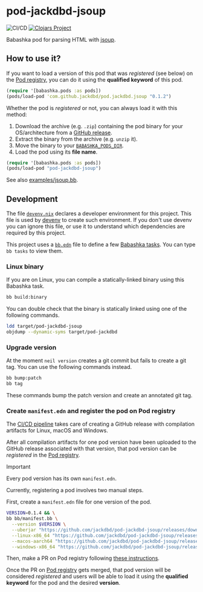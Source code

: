 # pod-jackdbd-jsoup

![CI/CD](https://github.com/jackdbd/pod-jackdbd-jsoup/actions/workflows/ci-cd.yaml/badge.svg)
[![Clojars Project](https://img.shields.io/clojars/v/com.github.jackdbd/pod.jackdbd.jsoup.svg)](https://clojars.org/com.github.jackdbd/pod.jackdbd.jsoup)

Babashka pod for parsing HTML with [jsoup](https://jsoup.org/).

## How to use it?

If you want to load a version of this pod that was *registered* (see below) on the [Pod registry](https://github.com/babashka/pod-registry), you can do it using the **qualified keyword** of this pod.

```clj
(require '[babashka.pods :as pods])
(pods/load-pod 'com.github.jackdbd/pod.jackdbd.jsoup "0.1.2")
```

Whether the pod is *registered* or not, you can always load it with this method:

1. Download the archive (e.g. `.zip`) containing the pod binary for your OS/architecture from a [GitHub release](https://github.com/jackdbd/pod-jackdbd-jsoup/releases).
1. Extract the binary from the archive (e.g. `unzip` it).
1. Move the binary to your [`BABASHKA_PODS_DIR`](https://github.com/babashka/pods?tab=readme-ov-file#where-does-the-pod-come-from).
1. Load the pod using its **file name**.

```clj
(require '[babashka.pods :as pods])
(pods/load-pod "pod-jackdbd-jsoup")
```


See also [examples/jsoup.bb](./examples/jsoup.bb).

## Development

The file [`devenv.nix`](./devenv.nix) declares a developer environment for this project. This file is used by [devenv](https://github.com/cachix/devenv) to create such environment. If you don't use devenv you can ignore this file, or use it to understand which dependencies are required by this project.

This project uses a [`bb.edn`](./bb.edn) file to define a few [Babashka tasks](https://book.babashka.org/#tasks). You can type `bb tasks` to view them.

### Linux binary

If you are on Linux, you can compile a statically-linked binary using this Babashka task.

```sh
bb build:binary
```

You can double check that the binary is statically linked using one of the following commands.

```sh
ldd target/pod-jackdbd-jsoup
objdump --dynamic-syms target/pod-jackdbd
```

### Upgrade version

At the moment `neil version` creates a git commit but fails to create a git tag. You can use the following commands instead.

```sh
bb bump:patch
bb tag
```

These commands bump the patch version and create an annotated git tag.

### Create `manifest.edn` and register the pod on Pod registry

The [CI/CD pipeline](./.github/workflows/ci-cd.yaml) takes care of creating a GitHub release with compilation artifacts for Linux, macOS and Windows.

After all compilation artifacts for one pod version have been uploaded to the GitHub release associated with that version, that pod version can be *registered* in the [Pod registry](https://github.com/babashka/pod-registry).

> [!IMPORTANT]
> Every pod version has its own `manifest.edn`.

Currently, registering a pod involves two manual steps.

First, create a `manifest.edn` file for one version of the pod.

```sh
VERSION=0.1.4 && \
bb bb/manifest.bb \
  --version $VERSION \
  --uberjar "https://github.com/jackdbd/pod-jackdbd-jsoup/releases/download/v$VERSION/pod-jackdbd-jsoup-$VERSION-ubuntu-latest-x86_64.zip" \
  --linux-x86_64 "https://github.com/jackdbd/pod-jackdbd-jsoup/releases/download/v$VERSION/pod-jackdbd-jsoup-$VERSION-ubuntu-latest-x86_64.zip" \
  --macos-aarch64 "https://github.com/jackdbd/pod-jackdbd-jsoup/releases/download/v$VERSION/pod-jackdbd-jsoup-$VERSION-macos-latest-aarch64.zip" \
  --windows-x86_64 "https://github.com/jackdbd/pod-jackdbd-jsoup/releases/download/v$VERSION/pod-jackdbd-jsoup-$VERSION-windows-latest-x86_64.zip"
```

Then, make a PR on Pod registry following [these instructions](https://github.com/babashka/pod-registry?tab=readme-ov-file#registering-a-pod).

Once the PR on [Pod registry](https://github.com/babashka/pod-registry) gets merged, that pod version will be considered *registered* and users will be able to load it using the **qualified keyword** for the pod and the desired **version**.

